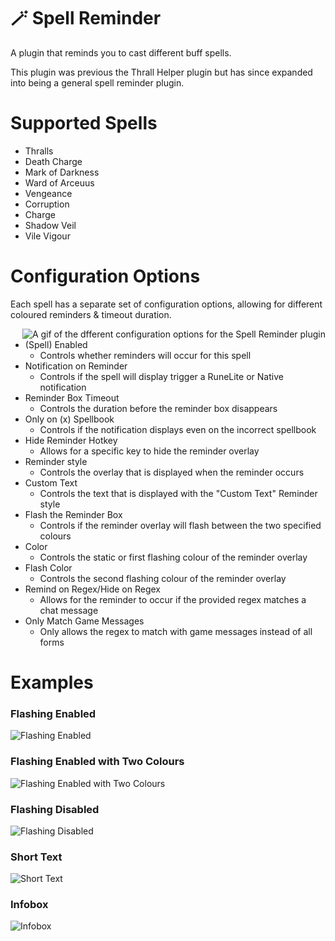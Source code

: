 # 🪄 Spell Reminder
A plugin that reminds you to cast different buff spells.

This plugin was previous the Thrall Helper plugin but has since expanded into being a general spell reminder plugin.

# Supported Spells
- Thralls
- Death Charge
- Mark of Darkness
- Ward of Arceuus
- Vengeance
- Corruption
- Charge
- Shadow Veil
- Vile Vigour

# Configuration Options
Each spell has a separate set of configuration options, allowing for different coloured reminders & timeout duration.

<p>
<img src="https://i.imgur.com/heLfu00.gif" align="right" alt="A gif of the dfferent configuration options for the Spell Reminder plugin">
</p>

- (Spell) Enabled
  - Controls whether reminders will occur for this spell
- Notification on Reminder
  - Controls if the spell will display trigger a RuneLite or Native notification
- Reminder Box Timeout
  - Controls the duration before the reminder box disappears
- Only on (x) Spellbook
  - Controls if the notification displays even on the incorrect spellbook
- Hide Reminder Hotkey
  - Allows for a specific key to hide the reminder overlay
- Reminder style
  - Controls the overlay that is displayed when the reminder occurs
- Custom Text
  - Controls the text that is displayed with the "Custom Text" Reminder style
- Flash the Reminder Box
  - Controls if the reminder overlay will flash between the two specified colours
- Color
  - Controls the static or first flashing colour of the reminder overlay
- Flash Color
  - Controls the second flashing colour of the reminder overlay
- Remind on Regex/Hide on Regex
  - Allows for the reminder to occur if the provided regex matches a chat message
- Only Match Game Messages
  - Only allows the regex to match with game messages instead of all forms

# Examples
### Flashing Enabled
![Flashing Enabled](https://i.imgur.com/5Veu8cq.gif)
### Flashing Enabled with Two Colours
![Flashing Enabled with Two Colours](https://i.imgur.com/sNGamn0.gif)
### Flashing Disabled
![Flashing Disabled](https://i.imgur.com/Ima9DgP.png)
### Short Text
![Short Text](https://i.imgur.com/S4rSbz7.png)
### Infobox
![Infobox](https://i.imgur.com/U6RBtJG.png)